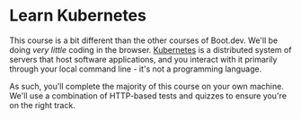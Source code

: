 # Learn Kubernetes

This course is a bit different than the other courses of Boot.dev. We'll be doing *very little* coding in the browser. [Kubernetes](https://kubernetes.io/) is a distributed system of servers that host software applications, and you interact with it primarily through your local command line - it's not a programming language.

As such, you'll complete the majority of this course on your own machine. We'll use a combination of HTTP-based tests and quizzes to ensure you're on the right track.
